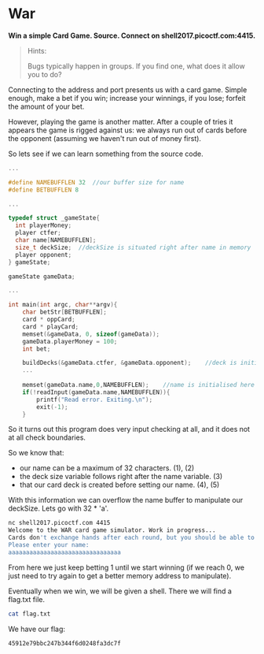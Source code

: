 <H1>War</H1>
<B>Win a simple Card Game. Source. Connect on shell2017.picoctf.com:4415.</B>

>Hints:
>
>Bugs typically happen in groups. If you find one, what does it allow you to do?

Connecting to the address and port presents us with a card game. Simple enough, make a bet if you win; increase your winnings, if you lose; forfeit the amount of your bet.

However, playing the game is another matter. After a couple of tries it appears the game is rigged against us: we always run out of cards before the opponent (assuming we haven't run out of money first).

So lets see if we can learn something from the source code. 

```c
...

#define NAMEBUFFLEN 32	//our buffer size for name
#define BETBUFFLEN 8

...

typedef struct _gameState{
  int playerMoney;
  player ctfer;
  char name[NAMEBUFFLEN];
  size_t deckSize;	//deckSize is situated right after name in memory
  player opponent;
} gameState;

gameState gameData;

...

int main(int argc, char**argv){
    char betStr[BETBUFFLEN];
    card * oppCard;
    card * playCard;
    memset(&gameData, 0, sizeof(gameData));
    gameData.playerMoney = 100;
    int bet;

    buildDecks(&gameData.ctfer, &gameData.opponent);	//deck is initialised here
    ...
    
    memset(gameData.name,0,NAMEBUFFLEN);	//name is initialised here
    if(!readInput(gameData.name,NAMEBUFFLEN)){
        printf("Read error. Exiting.\n");
        exit(-1);
    }
```
    
So it turns out this program does very input checking at all, and it does not at all check boundaries. 

So we know that:
 
 - our name can be a maximum of 32 characters. (1), (2)
 - the deck size variable follows right after the name variable. (3)
 - that our card deck is created before setting our name. (4), (5)

With this information we can overflow the name buffer to manipulate our deckSize. Lets go with 32 * 'a'. 

```bash
nc shell2017.picoctf.com 4415
Welcome to the WAR card game simulator. Work in progress...
Cards don't exchange hands after each round, but you should be able to win without that,right?
Please enter your name: 
aaaaaaaaaaaaaaaaaaaaaaaaaaaaaaaa
```
From here we just keep betting 1 until we start winning (if we reach 0, we just need to try again to get a better memory address to manipulate).

Eventually when we win, we will be given a shell. There we will find a flag.txt file.

```bash
cat flag.txt
```

We have our flag:

```
45912e79bbc247b344f6d0248fa3dc7f
```